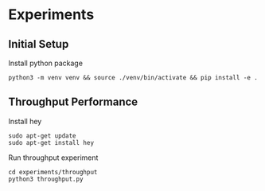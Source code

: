 # Experiments

## Initial Setup
Install python package
```
python3 -m venv venv && source ./venv/bin/activate && pip install -e .
```

## Throughput Performance
Install hey
```
sudo apt-get update
sudo apt-get install hey
```

Run throughput experiment
```
cd experiments/throughput
python3 throughput.py
```